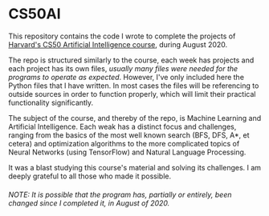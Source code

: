 # CS50AI


This repository contains the code I wrote to complete the projects of <a href="https://cs50.harvard.edu/ai/2020/">Harvard's CS50 Artificial Intelligence course</a>, during August 2020.

The repo is structured similarly to the course, each week has projects and each project has its own files, _usually many files were needed for the programs to operate as expected_. However, I've only included here the Python files that I have written. In most cases the files will be referencing to outside sources in order to function properly, which will limit their practical functionality significantly.

The subject of the course, and thereby of the repo, is Machine Learning and Artificial Intelligence. Each weak has a distinct focus and challenges, ranging from the basics of the most well known search (BFS, DFS, A*, et cetera) and optimization algorithms to the more complicated topics of Neural Networks (using TensorFlow) and Natural Language Processing.

It was a blast studying this course's material and solving its challenges. I am deeply grateful to all those who made it possible.



###### NOTE: It is possible that the program has, partially or entirely, been changed since I completed it, in August of 2020.
